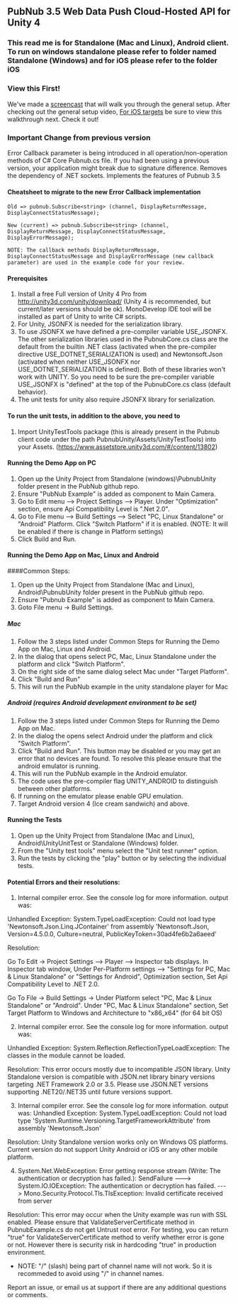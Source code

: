 ## PubNub 3.5 Web Data Push Cloud-Hosted API for Unity 4
### This read me is for Standalone (Mac and Linux), Android client. To run on windows standalone please refer to folder named Standalone (Windows) and for iOS please refer to the folder iOS

### View this First!
We've made a [screencast](https://vimeo.com/69591819) that will walk you through the general setup. 
After checking out the general setup video, [For iOS targets](https://vimeo.com/71549964) be sure to view this walkthrough next. Check it out!

### Important Change from previous version
Error Callback parameter is being introduced in all operation/non-operation methods of C# Core Pubnub.cs file. 
If you had been using a previous version, your application might break due to signature difference.
Removes the dependency of .NET sockets.
Implements the features of Pubnub 3.5

#### Cheatsheet to migrate to the new Error Callback implementation

```
Old => pubnub.Subscribe<string> (channel, DisplayReturnMessage, DisplayConnectStatusMessage);

New (current) => pubnub.Subscribe<string> (channel, DisplayReturnMessage, DisplayConnectStatusMessage, DisplayErrorMessage);

NOTE: The callback methods DisplayReturnMessage, DisplayConnectStatusMessage and DisplayErrorMessage (new callback parameter) are used in the example code for your review.

```

#### Prerequisites
1. Install a free Full version of Unity 4 Pro from http://unity3d.com/unity/download/ (Unity 4 is recommended, but current/later versions should be ok). MonoDevelop IDE tool will be installed as part of Unity to write C# scripts.
2. For Unity, JSONFX is needed for the serialization library. 
3. To use JSONFX we have defined a pre-compiler variable USE_JSONFX. The other serialization libraries used in the PubnubCore.cs class are the default from the builtin .NET class (activated when the pre-compiler directive USE_DOTNET_SERIALIZATION is used) and Newtonsoft.Json (activated when neither USE_JSONFX nor USE_DOTNET_SERIALIZATION is defined). Both of these libraries won't work with UNITY. So you need to be sure the pre-compiler variable USE_JSONFX is "defined" at the top of the PubnubCore.cs class (default behavior).
3. The unit tests for unity also require JSONFX library for serialization.

#### To run the unit tests, in addition to the above, you need to 
1. Import UnityTestTools package (this is already present in the Pubnub client code under the path PubnubUnity/Assets/UnityTestTools) into your Assets. (https://www.assetstore.unity3d.com/#/content/13802)   

#### Running the Demo App on PC

1. Open up the Unity Project from Standalone (windows)\PubnubUnity folder present in the PubNub github repo.
2. Ensure "PubNub Example" is added as component to Main Camera.
3. Go to Edit menu --> Project Settings --> Player. 
   Under "Optimization" section, ensure Api Compatibility Level is ".Net 2.0".
4. Go to File menu --> Build Settings --> Select "PC, Linux Standalone" or "Android" Platform.
   Click "Switch Platform" if it is enabled. (NOTE: It will be enabled if there is change in Platform settings)
5. Click Build and Run. 

#### Running the Demo App on Mac, Linux and Android
####Common Steps:

1. Open up the Unity Project from Standalone (Mac and Linux), Android\PubnubUnity folder present in the PubNub github repo.
2. Ensure "Pubnub Example" is added as component to Main Camera.
3. Goto File menu -> Build Settings.

##### Mac 

1. Follow the 3 steps listed under Common Steps for Running the Demo App on Mac, Linux and Android.
2. In the dialog that opens select PC, Mac, Linux Standalone under the platform and click "Switch Platform".
3. On the right side of the same dialog select Mac under "Target Platform".
4. Click "Build and Run"
5. This will run the PubNub example in the unity standalone player for Mac

##### Android (requires Android development environment to be set)

1. Follow the 3 steps listed under Common Steps for Running the Demo App on Mac.
2. In the dialog the opens select Android under the platform and click "Switch Platform".
3. Click "Build and Run". This button may be disabled or you may get an error that no devices are found. To resolve this please ensure that the android emulator is running.
4. This will run the PubNub example in the Android emulator. 
5. The code uses the pre-compiler flag UNITY_ANDROID to distinguish between other platforms.
6. If running on the emulator please enable GPU emulation.
7. Target Android version 4 (Ice cream sandwich) and above.

#### Running the Tests

1. Open up the Unity Project from Standalone (Mac and Linux), Android\UnityUnitTest or Standalone (Windows) folder.
2. From the "Unity test tools" menu select the "Unit test runner" option.
3. Run the tests by clicking the "play" button or by selecting the individual tests.


#### Potential Errors and their resolutions:

1) Internal compiler error. See the console log for more information. output was:

Unhandled Exception: System.TypeLoadException: Could not load type 'Newtonsoft.Json.Linq.JContainer' from assembly 'Newtonsoft.Json, Version=4.5.0.0, Culture=neutral, PublicKeyToken=30ad4fe6b2a6aeed'

Resolution:

Go To Edit -> Project Settings --> Player --> Inspector tab displays.
In Inspector tab window, Under  Per-Platform settings --> "Settings for PC, Mac & Linux Standalone" or "Settings for Android", Optimization section, Set Api Compatibility Level to .NET 2.0.

Go To File -> Build Settings -> Under Platform select "PC, Mac & Linux Standalone" or "Android". 
Under "PC, Mac & Linux Standalone" section, Set Target Platform to Windows and Architecture to "x86_x64" (for 64 bit OS)


2) Internal compiler error. See the console log for more information. output was:

Unhandled Exception: System.Reflection.ReflectionTypeLoadException: The classes in the module cannot be loaded.


Resolution: This error occurs mostly due to incompatible JSON library. Unity Standalone version is compatible with JSON.net library binary versions targeting .NET Framework 2.0 or 3.5. Please use JSON.NET versions supporting .NET20/.NET35 until future versions support.


3) Internal compiler error. See the console log for more information. output was:
Unhandled Exception: System.TypeLoadException: Could not load type 'System.Runtime.Versioning.TargetFrameworkAttribute' from assembly 'Newtonsoft.Json'

Resolution: Unity Standalone version works only on Windows OS platforms. Current version do not support Unity Android or iOS or any other mobile platform.

4) System.Net.WebException: Error getting response stream (Write: The authentication or decryption has failed.): SendFailure ---> System.IO.IOException: The authentication or decryption has failed. ---> Mono.Security.Protocol.Tls.TlsException: Invalid certificate received from server

Resolution: This error may occur when the Unity example was run with SSL enabled. Please ensure that ValidateServerCertificate method in PubnubExample.cs do not get Untrust root error. For testing, you can return "true" for ValidateServerCertificate method to verify whether error is gone or not. However there is security risk in hardcoding "true" in production environment.

* NOTE: "/" (slash) being part of channel name will not work. So it is recommeded to avoid using "/" in channel names.

Report an issue, or email us at support if there are any additional questions or comments.
